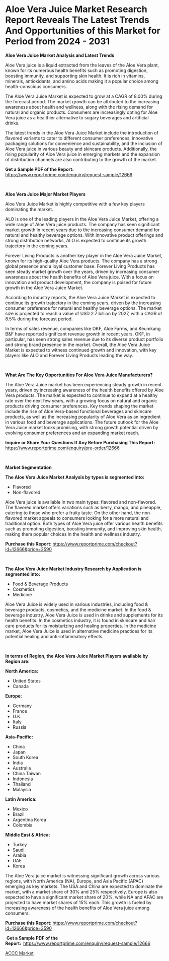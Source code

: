 <p><h1>Aloe Vera Juice Market Research Report Reveals The Latest Trends And Opportunities of this Market for Period from 2024 - 2031</h1></p><p><strong>Aloe Vera Juice Market Analysis and Latest Trends</strong></p>
<p><p>Aloe Vera juice is a liquid extracted from the leaves of the Aloe Vera plant, known for its numerous health benefits such as promoting digestion, boosting immunity, and supporting skin health. It is rich in vitamins, minerals, antioxidants, and amino acids making it a popular choice among health-conscious consumers.</p><p>The Aloe Vera Juice Market is expected to grow at a CAGR of 8.00% during the forecast period. The market growth can be attributed to the increasing awareness about health and wellness, along with the rising demand for natural and organic products. Consumers are increasingly opting for Aloe Vera juice as a healthier alternative to sugary beverages and artificial drinks.</p><p>The latest trends in the Aloe Vera Juice Market include the introduction of flavored variants to cater to different consumer preferences, innovative packaging solutions for convenience and sustainability, and the inclusion of Aloe Vera juice in various beauty and skincare products. Additionally, the rising popularity of Aloe Vera juice in emerging markets and the expansion of distribution channels are also contributing to the growth of the market.</p></p>
<p><strong>Get a Sample PDF of the Report:&nbsp;</strong> <a href="https://www.reportprime.com/enquiry/request-sample/12666">https://www.reportprime.com/enquiry/request-sample/12666</a></p>
<p>&nbsp;</p>
<p><strong>Aloe Vera Juice Major Market Players</strong></p>
<p><p>Aloe Vera Juice Market is highly competitive with a few key players dominating the market. </p><p>ALO is one of the leading players in the Aloe Vera Juice Market, offering a wide range of Aloe Vera juice products. The company has seen significant market growth in recent years due to the increasing consumer demand for natural and healthy beverage options. With innovative product offerings and strong distribution networks, ALO is expected to continue its growth trajectory in the coming years.</p><p>Forever Living Products is another key player in the Aloe Vera Juice Market, known for its high-quality Aloe Vera products. The company has a strong global presence and a loyal customer base. Forever Living Products has seen steady market growth over the years, driven by increasing consumer awareness about the health benefits of Aloe Vera juice. With a focus on innovation and product development, the company is poised for future growth in the Aloe Vera Juice Market.</p><p>According to industry reports, the Aloe Vera Juice Market is expected to continue its growth trajectory in the coming years, driven by the increasing consumer preference for natural and healthy beverage options. The market size is projected to reach a value of USD 2.7 billion by 2027, with a CAGR of 8.5% during the forecast period.</p><p>In terms of sales revenue, companies like OKF, Aloe Farms, and Keumkang B&F have reported significant revenue growth in recent years. OKF, in particular, has seen strong sales revenue due to its diverse product portfolio and strong brand presence in the market. Overall, the Aloe Vera Juice Market is expected to witness continued growth and innovation, with key players like ALO and Forever Living Products leading the way.</p></p>
<p>&nbsp;</p>
<p><strong>What Are The Key Opportunities For Aloe Vera Juice Manufacturers?</strong></p>
<p><p>The Aloe Vera Juice market has been experiencing steady growth in recent years, driven by increasing awareness of the health benefits offered by Aloe Vera products. The market is expected to continue to expand at a healthy rate over the next few years, with a growing focus on natural and organic products driving consumer preferences. Key trends shaping the market include the rise of Aloe Vera-based functional beverages and skincare products, as well as the increasing popularity of Aloe Vera as an ingredient in various food and beverage applications. The future outlook for the Aloe Vera Juice market looks promising, with strong growth potential driven by evolving consumer preferences and an expanding market reach.</p></p>
<p><strong>Inquire or Share Your Questions If Any Before Purchasing This Report:</strong> <a href="https://www.reportprime.com/enquiry/pre-order/12666">https://www.reportprime.com/enquiry/pre-order/12666</a></p>
<p>&nbsp;</p>
<p><strong>Market Segmentation</strong></p>
<p><strong>The Aloe Vera Juice Market Analysis by types is segmented into:</strong></p>
<p><ul><li>Flavored</li><li>Non-flavored</li></ul></p>
<p><p>Aloe Vera juice is available in two main types: flavored and non-flavored. The flavored market offers variations such as berry, mango, and pineapple, catering to those who prefer a fruity taste. On the other hand, the non-flavored market appeals to consumers looking for a more natural and traditional option. Both types of Aloe Vera juice offer various health benefits such as promoting digestion, boosting immunity, and improving skin health, making them popular choices in the health and wellness industry.</p></p>
<p><strong>Purchase this Report:&nbsp;</strong><a href="https://www.reportprime.com/checkout?id=12666&price=3590">https://www.reportprime.com/checkout?id=12666&price=3590</a></p>
<p>&nbsp;</p>
<p><strong>The Aloe Vera Juice Market Industry Research by Application is segmented into:</strong></p>
<p><ul><li>Food & Beverage Products</li><li>Cosmetics</li><li>Medicine</li></ul></p>
<p><p>Aloe Vera Juice is widely used in various industries, including food & beverage products, cosmetics, and the medicine market. In the food & beverage industry, Aloe Vera Juice is used in drinks and supplements for its health benefits. In the cosmetics industry, it is found in skincare and hair care products for its moisturizing and healing properties. In the medicine market, Aloe Vera Juice is used in alternative medicine practices for its potential healing and anti-inflammatory effects.</p></p>
<p>&nbsp;</p>
<p><strong>In terms of Region, the Aloe Vera Juice Market Players available by Region are:</strong></p>
<p>
    <p> <strong> North America: </strong>
        <ul>
            <li>United States</li>
            <li>Canada</li>
        </ul>
        </p> 
    <p> <strong> Europe: </strong>
        <ul>
            <li>Germany</li>
            <li>France</li>
            <li>U.K.</li>
            <li>Italy</li>
            <li>Russia</li>
        </ul>
        </p> 
    <p> <strong> Asia-Pacific: </strong>
        <ul>
            <li>China</li>
            <li>Japan</li>
            <li>South Korea</li>
            <li>India</li>
            <li>Australia</li>
            <li>China Taiwan</li>
            <li>Indonesia</li>
            <li>Thailand</li>
            <li>Malaysia</li>
        </ul>
        </p> 
    <p> <strong> Latin America: </strong>
        <ul>
            <li>Mexico</li>
            <li>Brazil</li>
            <li>Argentina Korea</li>
            <li>Colombia</li>
        </ul>
        </p> 
    <p> <strong> Middle East & Africa: </strong>
        <ul>
            <li>Turkey</li>
            <li>Saudi</li>
            <li>Arabia</li>
            <li>UAE</li>
            <li>Korea</li>
        </ul>
    </p>
    </p>
<p><p>The Aloe Vera juice market is witnessing significant growth across various regions, with North America (NA), Europe, and Asia Pacific (APAC) emerging as key markets. The USA and China are expected to dominate the market, with a market share of 30% and 25% respectively. Europe is also expected to have a significant market share of 20%, while NA and APAC are projected to have market shares of 15% each. This growth is fueled by increasing awareness of the health benefits of Aloe Vera juice among consumers.</p></p>
<p><strong>Purchase this Report: </strong><a href="https://www.reportprime.com/checkout?id=12666&price=3590">https://www.reportprime.com/checkout?id=12666&price=3590</a></p>
<p>&nbsp;<strong>Get a Sample PDF of the Report:&nbsp;&nbsp;</strong><a href="https://www.reportprime.com/enquiry/request-sample/12666">https://www.reportprime.com/enquiry/request-sample/12666</a></p>
<p><strong></strong></p>
<p><p><a href="https://full-wildebeest-80b.notion.site/ACCC-Market-Size-Share-Trends-Analysis-Report-By-Material-By-Type-By-End-user-By-Region-And-S-76145110ef144777957314700cfe8ccf">ACCC Market</a></p></p>